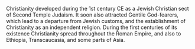 <!--
title:       Christianity
subtitle:    1st century
from:        0
to:          0
short:       Christianity is an Abrahamic religion based on the life and teachings of Jesus of Nazareth, as described in the New Testament.
imageUrl:    
wikiUrl:     https://en.wikipedia.org/wiki/Christianity
-->


Christianity developed during the 1st century CE as a Jewish Christian sect of Second Temple Judaism. It soon also attracted Gentile God-fearers, which lead to a departure from Jewish customs, and the establishment of Christianity as an independent religion. During the first centuries of its existence Christianity spread throughout the Roman Empire, and also to Ethiopia, Transcaucasia, and some parts of Asia.